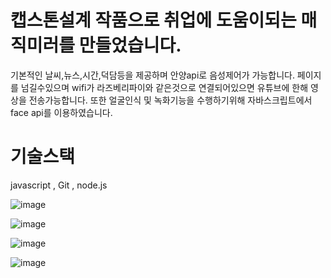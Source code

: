 # 캡스톤설계 작품으로 취업에 도움이되는 매직미러를 만들었습니다.

기본적인 날씨,뉴스,시간,덕담등을 제공하며 안양api로 음성제어가 가능합니다. 
페이지를 넘길수있으며 wifi가 라즈베리파이와 같은것으로 연결되어있으면 유튜브에 한해 영상을 전송가능합니다.
또한 얼굴인식 및 녹화기능을 수행하기위해 자바스크립트에서 face api를 이용하였습니다.

# 기술스택
javascript , Git , node.js

![image](https://user-images.githubusercontent.com/84641360/204563157-ef5009a8-fb32-4715-8372-f9d92ee50eab.png)

![image](https://user-images.githubusercontent.com/84641360/204563262-c270125d-bf7a-46eb-9025-1c905fb3eecc.png)

![image](https://user-images.githubusercontent.com/84641360/204563325-d85e7220-df57-4f21-9305-e78e6f03de67.png)

![image](https://user-images.githubusercontent.com/84641360/204563421-a0e04b55-cf22-47ee-ad9d-cebd84f67271.png)
